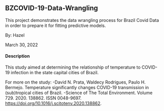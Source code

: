 ## BZCOVID-19-Data-Wrangling
This project demonstrates the data wrangling process for Brazil Covid Data in order to prepare it for fitting predictive models. 

By: Hazel 

March 30, 2022

#### Description

This study aimed at determining the relationship of temperature to COVID-19 infection in the state capital cities of Brazil.

For more on the study:
-David N. Prata, Waldecy Rodrigues, Paulo H. Bermejo. Temperature significantly changes COVID-19 transmission in (sub)tropical cities of Brazil. 
-Science of The Total Environment. Volume 729. 2020. 138862. ISSN 0048-9697. https://doi.org/10.1016/j.scitotenv.2020.138862.
